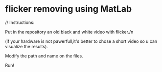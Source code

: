 flicker removing using MatLab
============================

// Instructions:

Put in the repository an old black and white video with flicker./n

(if your hardware is not pawerfull,it's better to chose a short video so u can visualize the results).

Modify the path and name on the files.

Run!
